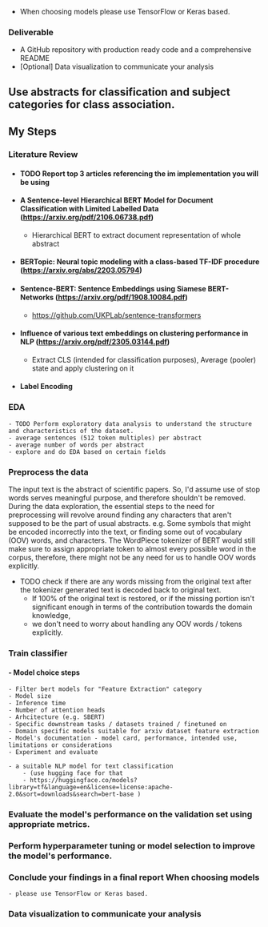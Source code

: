 - When choosing models please use TensorFlow or Keras based.

### Deliverable

- A GitHub repository with production ready code and a comprehensive README
- [Optional] Data visualization to communicate your analysis

## Use abstracts for classification and subject categories for class association.

## My Steps

### Literature Review

- #### TODO Report top 3 articles referencing the im implementation you will be using
- #### A Sentence-level Hierarchical BERT Model for Document Classification with Limited Labelled Data (https://arxiv.org/pdf/2106.06738.pdf)
    - Hierarchical BERT to extract document representation of whole abstract
- #### BERTopic: Neural topic modeling with a class-based TF-IDF procedure (https://arxiv.org/abs/2203.05794)
- #### Sentence-BERT: Sentence Embeddings using Siamese BERT-Networks (https://arxiv.org/pdf/1908.10084.pdf)
  - https://github.com/UKPLab/sentence-transformers
- #### Influence of various text embeddings on clustering performance in NLP (https://arxiv.org/pdf/2305.03144.pdf)
  - Extract CLS (intended for classification purposes), Average (pooler) state and apply clustering on it

- #### Label Encoding

### EDA

    - TODO Perform exploratory data analysis to understand the structure and characteristics of the dataset.
	- average sentences (512 token multiples) per abstract
	- average number of words per abstract
    - explore and do EDA based on certain fields

### Preprocess the data

The input text is the abstract of scientific papers. So, I'd assume use of stop words serves meaningful purpose, and
therefore shouldn't be removed.  
During the data exploration, the essential steps to the need for preprocessing will revolve around finding any
characters that aren't supposed
to be the part of usual abstracts. e.g. Some symbols that might be encoded incorrectly into the text, or finding some
out of vocabulary (OOV) words, and characters.
The WordPiece tokenizer of BERT would still make sure to assign appropriate token to almost every possible word in the
corpus, therefore, there might not be any need for us to handle OOV words explicitly.

- TODO check if there are any words missing from the original text after the tokenizer generated text is decoded back to
  original text.
    - If 100% of the original text is restored, or if the missing portion isn't significant enough in terms of the
      contribution towards the domain knowledge,
    - we don't need to worry about handling any OOV words / tokens explicitly.

### Train classifier
#### - Model choice steps
    - Filter bert models for "Feature Extraction" category
    - Model size
    - Inference time
    - Number of attention heads
    - Arhcitecture (e.g. SBERT)
    - Specific downstream tasks / datasets trained / finetuned on
    - Domain specific models suitable for arxiv dataset feature extraction
    - Model's documentation - model card, performance, intended use, limitations or considerations
    - Experiment and evaluate

    - a suitable NLP model for text classification
        - (use hugging face for that
        - https://huggingface.co/models?library=tf&language=en&license=license:apache-2.0&sort=downloads&search=bert-base )

### Evaluate the model's performance on the validation set using appropriate metrics.

### Perform hyperparameter tuning or model selection to improve the model's performance.

### Conclude your findings in a final report When choosing models

    - please use TensorFlow or Keras based.

### Data visualization to communicate your analysis
